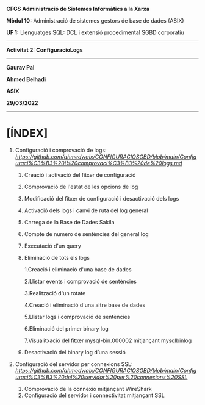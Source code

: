 **CFGS Administració de Sistemes Informàtics a la Xarxa**

**Mòdul 10:** Administració de sistemes gestors de base de dades (ASIX)

**UF 1:** Llenguatges SQL: DCL i extensió procedimental SGBD corporatiu


***


**Activitat 2: ConfiguracioLogs**


***

**Gaurav Pal**

**Ahmed Belhadi**

**ASIX**

**29/03/2022**
***

# **[ÍNDEX]** 


1. Configuració i comprovació de logs: *https://github.com/ahmedwaix/CONFIGURACIOSGBD/blob/main/Configuraci%C3%B3%20i%20comprovaci%C3%B3%20de%20logs.md*
    1. Creació i activació del fitxer de configuració
    2. Comprovació de l'estat de les opcions de log
    3. Modificació del fitxer de configuració i desactivació dels logs
    4. Activació dels logs i canvi de ruta del log general
    5. Carrega de la Base de Dades Sakila
    6. Compte de numero de sentències del general log 
    7. Executació d'un query 
    8. Eliminació de tots els logs 
        
        1.Creació i eliminació d'una base de dades 
        
        2.Llistar events i comprovació de sentències
        
        3.Realització d'un rotate
        
        4.Creació i eliminació d'una altre base de dades 
        
        5.Llistar logs i comprovació de sentències
        
        6.Eliminació del primer binary log
        
        7.Visualitxació del fitxer mysql-bin.000002 mitjançant mysqlbinlog
  
    9. Desactivació del binary log d’una sessió
2. Configuració del servidor per connexions SSL: *https://github.com/ahmedwaix/CONFIGURACIOSGBD/blob/main/Configuraci%C3%B3%20del%20servidor%20per%20connexions%20SSL*

    1. Comprovació de la connexió mitjançant WireShark
    2. Configuració del servidor i connectivitat mitjançant SSL
